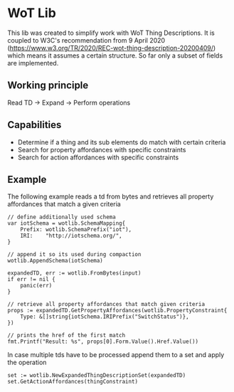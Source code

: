 # WoT Lib

This lib was created to simplify work with WoT Thing Descriptions.
It is coupled to W3C's recommendation from 9 April 2020 (https://www.w3.org/TR/2020/REC-wot-thing-description-20200409/) which means it assumes a certain structure. So far only a subset of fields are
implemented.

## Working principle

Read TD -> Expand -> Perform operations

## Capabilities

- Determine if a thing and its sub elements do match with certain criteria
- Search for property affordances with specific constraints
- Search for action affordances with specific constraints

## Example

The following example reads a td from bytes and retrieves all property affordances that
match a given criteria

```
// define additionally used schema
var iotSchema = wotlib.SchemaMapping{
    Prefix: wotlib.SchemaPrefix("iot"),
    IRI:    "http://iotschema.org/",
}

// append it so its used during compaction
wotlib.AppendSchema(iotSchema)

expandedTD, err := wotlib.FromBytes(input)
if err != nil {
    panic(err)
}

// retrieve all property affordances that match given criteria
props := expandedTD.GetPropertyAffordances(wotlib.PropertyConstraint{
    Type: &[]string{iotSchema.IRIPrefix("SwitchStatus")},
})

// prints the href of the first match
fmt.Printf("Result: %s", props[0].Form.Value().Href.Value())
```

In case multiple tds have to be processed append them to a set
and apply the operation

```
set := wotlib.NewExpandedThingDescriptionSet(expandedTD)
set.GetActionAffordances(thingConstraint)
```